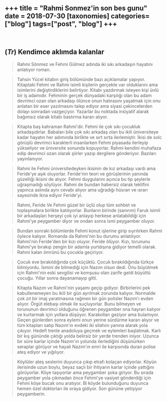 +++
title = "Rahmi Sonmez'in son bes gunu"
date = 2018-07-30
[taxonomies]
categories=["blog"]
tags=["post", "blog"]
+++
---
<br>

## (*Tr*) Kendimce aklımda kalanlar
>Rahmi Sönmez ve Fehmi Gülmez adında iki sıkı arkadaşın hayatını anlatıyor roman.

>Tahsin Yücel kitabın giriş bölümünde bazı açıklamalar yapıyor. Kitaptaki Fehmi ve Rahmi isimli kişilerin gerçekte var olduklarını ama isimlerini değiştirdiklerini belirtiyor. Kitabı yazdırmak isteyen kişi ünlü bir iş adamıdır. Fehminin gerçek dünyadaki karşılığı olan bu adam devrimci ozan olan arkadaşı ölünce onun hatırasını yaşatmak için onu anlatan bir eser yazılmasını talep ediyor ama siyasi çekincelerden dolayı sonradan vazgeçiyor. Yazarlar bu noktada insiyatif alarak bağımsız olarak kitabı bastırma kararı alıyor.

>Kitapta baş kahraman Rahmi'dir. Fehmi ile çok sıkı çocukluk arkadaşıdırlar. Babaları bile çok sıkı arkadaş olan bu ikili üniversiteye kadar hayatın her adımında birlikte ve sırt sırta ilerlemiştir. İkisi de solc görüşlü devrimci karakterli insanlarken Fehmi piyasada ilerleyip yükseliyor ve üniversite sonunda kopuyorlar. Rahmi kendini muhafaza edip devrimci ozan olarak şiirler yazıp dergilere gönderiyor. Bazıları yayınlanıyor.

>Rahmi ile Fehmi üniversitedeyken ikisinin de kız arkadaşı vardı ama Feride'ye aşık oluyorlar. Feride'nin teori ve görüşlerinin yanında güzelliği ikisini de alıyor. Fehmi duygularını açınca bu tip şeylerle uğraşmadığı söylüyor. Rahmi de bundan habersiz olarak teklifini yapınca aslında aynı cevabı alıyor ama uğradığı hüsran ve ısrarı sayesinde ikna ediyor Feride'yi.

>Rahmi, Feride Ve Fehmi güzel bir üçlü olup tüm sohbet ve toplaşmalara birlikte katılıyorlar. Bunların birinde (sanırım) Faruk isimli bir arkadaşları herşeyi çok iyi anlayıp herkese anlatabildiği için Rahmi'ye peygamber diyor ve ondan sonra ismi peygamber oluyor.

>Bundan sonraki bölümlerde Fehmi konut işlerine girip sıyrılırken Rahmi öylece kalıyor. Romanda da Rahmi'nin bu durumu anlatılıyor. Rahmi'nin Feride'den bir kızı oluyor. Feride ölüyor. Kızı, torununu Rahmi'ye bırakıp zengin bir adamla yurtdışına gidiyor temelli olarak. Rahmi kalan ömrünü bu çocukla geçiriyor.

>Çocuk eve bırakıldığında çok küçüktü. Çocuk bırakıldığında türkçe bilmiyordu. İsmini de bilmediği için Nazım olsun dedi. Onu büyütmek için Rahmi'nin eski sevgilisi ve komşusu olan zarife geldi büyüttü çocuğu. Yıllar sonra dayanamayıp gitti.

>Kitapta Nazım ve Rahmi'nin yaşamı geçip gidiyor. Birbirlerini pek kabullenemeyen bu ikili bir gün ayrılmak zorunda kalıyor. Normalde çok zıt bir imaj yaratmasına rağmen bir gün polisler Nazım'ı evden alıyor. Örgüt elebaşı olmak ile suçluyorlar. Bunu bilmeyen ve torununun devrimci olduğunu öğrenen peygamber ona hayran kalıyor ve kurtarmak için yollara düşüyor. Karakolları geziyor ama bulamıyor. Geçen günlerden sonra eylemi onun yerine sürdürme kararı alıyor ve tüm kitapları satıp Nazım'ın evdeki iki silahını yanına alarak yola çıkıyor. Hedefi trenle anadoluya geçmek ve eylemleri başlatmak. Karlı bir kış gününde çıktığı yolda belirsiz bir yerde trenden iniyor. Uzunca bir süre karlar içinde Nazım'ın yolunda ilerlediğini düşünürken seraplar görüyor ve hayali Nazım'ın emri ile karşısında duran polise ateş ediyor ve yığılıyor.

>Köylüler ateş seslerini duyunca çıkıp etrafı kolaçan ediyorlar. Köyün ilerisinde uzun boylu, beyaz saçlı bir ihtiyarın karlar içinde yattığını görüyorlar. Köye taşıyorlar ama peygamber şoka giriyor. Bu sırada peygamber yola çıkmadan önce Fehmi'ye vasiyet gönderdiği için Fehmi köşe bucak onu aratıyor. Bi köyde bulunduğunu duyunca hemen özel doktorları ile oraya gidiyor. Son gününe yetişiyor peygamberin.